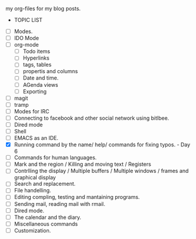 my org-files for my blog posts.

* TOPIC LIST
 - [ ] Modes.
  - [ ] IDO Mode
  - [ ] org-mode
    - [ ] Todo items
    - [ ] Hyperlinks
    - [ ] tags, tables
    - [ ] propertis and columns
    - [ ] Date and time.
    - [ ] AGenda views
    - [ ] Exporting
  - [ ] magit
  - [ ] tramp
  - [ ] Modes for IRC
  - [ ] Connecting to facebook and other social network using bitlbee.
  - [ ] Dired mode
  - [ ] Shell 
 - [ ] EMACS as an IDE.
 - [X] Running command by the name/ help/ commands for fixing typos. - Day 6
 - [ ] Commands for human languages.
 - [ ] Mark and the region / Killing and moving text / Registers
 - [ ] Contrlling the display / Multiple buffers / Multiple windows / frames and graphical display
 - [ ] Search and replacement.
 - [ ] File handelling.
 - [ ] Editing compling, testing and mantaining programs.
 - [ ] Sending mail, reading mail with rmail.
 - [ ] Dired mode.
 - [ ] The calendar and the diary.
 - [ ] Miscellaneous commands
 - [ ] Customization.
